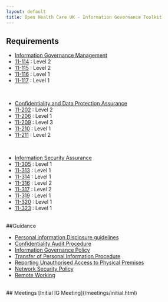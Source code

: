 ```yaml
---
layout: default
title: Open Health Care UK - Information Governance Toolkit
---
```


## Requirements

* [Information Governance Management](/information.governance.management/)
* [11-114](/information.governance.management/11-114/) : Level 2
* [11-115](/information.governance.management/11-115/) : Level 2
* [11-116](/information.governance.management/11-116/) : Level 1
* [11-117](/information.governance.management/11-117/) : Level 1

<br />

* [Confidentiality and Data Protection Assurance](/confidentiality.data.protection/)
* [11-202](/confidentiality.data.protection/11-202/) : Level 2
* [11-206](/confidentiality.data.protection/11-206/) : Level 1
* [11-209](/confidentiality.data.protection/11-209/) : Level 3
* [11-210](/confidentiality.data.protection/11-210/) : Level 1
* [11-211](/confidentiality.data.protection/11-211/) : Level 2

<br />

* [Information Security Assurance](/information.security.assurance)
* [11-305](/information.security.assurance/11-305/) : Level 1
* [11-313](/information.security.assurance/11-313/) : Level 1
* [11-314](/information.security.assurance/11-314/) : Level 1
* [11-316](/information.security.assurance/11-316/) : Level 2
* [11-317](/information.security.assurance/11-317/) : Level 2
* [11-319](/information.security.assurance/11-319/) : Level 1
* [11-320](/information.security.assurance/11-320/) : Level 1
* [11-323](/information.security.assurance/11-323/) : Level 1

<br />
##Guidance

* [Personal information Disclosure guidelines](/guidance/disclosure.html)
* [Confidentiality Audit Procedure](/process/confidentiality.audit.html)
* [Information Governance Policy](/process/information.governance.policy.html)
* [Transfer of Personal Information Procedure](/process/transfer.of.sensitive.information.html)
* [Reporting Unauthorised Access to Physical Premises](/process/reporting.unauthorised.access.html)
* [Network Security Policy](/process/network.security.policy.html)
* [Remote Working](/process/remote.working.html)

<br />
## Meetings
[Initial IG Meeting](/meetings/initial.html)
